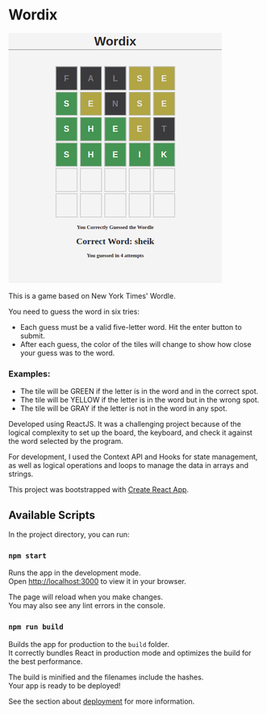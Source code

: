 # Wordix

![](public/demo.png)

This is a game based on New York Times' Wordle.

You need to guess the word in six tries:

- Each guess must be a valid five-letter word. Hit the enter button to submit.
- After each guess, the color of the tiles will change to show how close your guess was to the word.

### Examples:
- The tile will be GREEN if the letter is in the word and in the correct spot.
- The tile will be YELLOW if the letter is in the word but in the wrong spot.
- The tile will be GRAY if the letter is not in the word in any spot.

Developed using ReactJS. It was a challenging project because of the logical complexity to set up the board, the keyboard, and check it against the word selected by the program.

For development, I used the Context API and Hooks for state management, as well as logical operations and loops to manage the data in arrays and strings.

This project was bootstrapped with [Create React App](https://github.com/facebook/create-react-app).

## Available Scripts

In the project directory, you can run:

### `npm start`

Runs the app in the development mode.\
Open [http://localhost:3000](http://localhost:3000) to view it in your browser.

The page will reload when you make changes.\
You may also see any lint errors in the console.


### `npm run build`

Builds the app for production to the `build` folder.\
It correctly bundles React in production mode and optimizes the build for the best performance.

The build is minified and the filenames include the hashes.\
Your app is ready to be deployed!

See the section about [deployment](https://facebook.github.io/create-react-app/docs/deployment) for more information.

